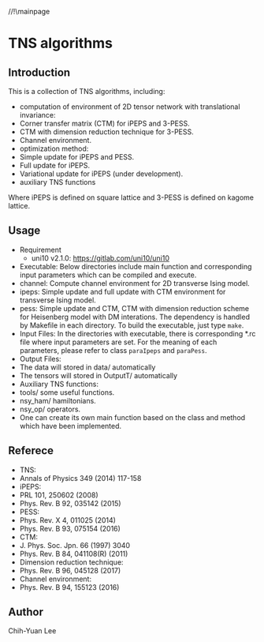 //!\mainpage 
# TNS algorithms
## Introduction
This is a collection of TNS algorithms, including:

* computation of environment of 2D tensor network with translational invariance:
 * Corner transfer matrix (CTM) for iPEPS and 3-PESS.
 * CTM with dimension reduction technique for 3-PESS.
 * Channel environment.
* optimization method: 
 * Simple update for iPEPS and PESS. 
 * Full update for iPEPS.
 * Variational update for iPEPS (under development).
* auxiliary TNS functions
 
Where iPEPS is defined on square lattice and 3-PESS is defined on kagome lattice.

## Usage
* Requirement
    * uni10 v2.1.0: https://gitlab.com/uni10/uni10
* Executable: Below directories include main function and corresponding input parameters which can be compiled and execute.
 * channel: Compute channel environment for 2D transverse Ising model.
 * ipeps: Simple update and full update with CTM environment for transverse Ising model.
 * pess: Simple update and CTM, CTM with dimension reduction scheme for Heisenberg model with DM interations.
The dependency is handled by Makefile in each directory. 
To build the executable, just type `make`.
* Input Files: 
In the directories with executable, there is corresponding \*.rc file where input parameters are set.
For the meaning of each parameters, please refer to class `paraIpeps` and `paraPess`.
* Output Files:
 * The data will stored in data/ automatically
 * The tensors will stored in OutputT/ automatically
* Auxiliary TNS functions:
 * tools/ some useful functions.
 * nsy_ham/ hamiltonians.
 * nsy_op/ operators.
* One can create its own main function based on the class and method which have been implemented.
 
## Referece
* TNS:
 * Annals of Physics 349 (2014) 117-158
* iPEPS:
 * PRL 101, 250602 (2008)
 * Phys. Rev. B 92, 035142 (2015)
* PESS:
 * Phys. Rev. X 4, 011025 (2014)
 * Phys. Rev. B 93, 075154 (2016)
* CTM:
 * J. Phys. Soc. Jpn. 66 (1997) 3040
 * Phys. Rev. B 84, 041108(R) (2011)
* Dimension reduction technique:
 * Phys. Rev. B 96, 045128 (2017)
* Channel environment:
 * Phys. Rev. B 94, 155123 (2016)
 
## Author
Chih-Yuan Lee 
